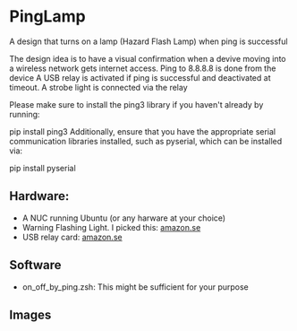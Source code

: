 # PingLamp
A design that turns on a lamp (Hazard Flash Lamp) when ping is successful

The design idea is to have a visual confirmation when a devive moving into a wireless network gets internet access.
Ping to 8.8.8.8 is done from the device
A USB relay is activated if ping is successful and deactivated at timeout.
A strobe light is connected via the relay


Please make sure to install the ping3 library if you haven't already by running:


pip install ping3
Additionally, ensure that you have the appropriate serial communication libraries installed, such as pyserial, which can be installed via:

pip install pyserial

## Hardware:
- A NUC running Ubuntu (or any harware at your choice)
- Warning Flashing Light. I picked this: [amazon.se](https://www.amazon.se/-/en/dp/B07FP3WT89?ref=ppx_yo2ov_dt_b_product_details&th=1)
- USB relay card: [amazon.se](https://www.amazon.se/dp/B07DJ549LX?psc=1&ref=ppx_yo2ov_dt_b_product_details)
## Software
- on_off_by_ping.zsh: This might be sufficient for your purpose
## Images

